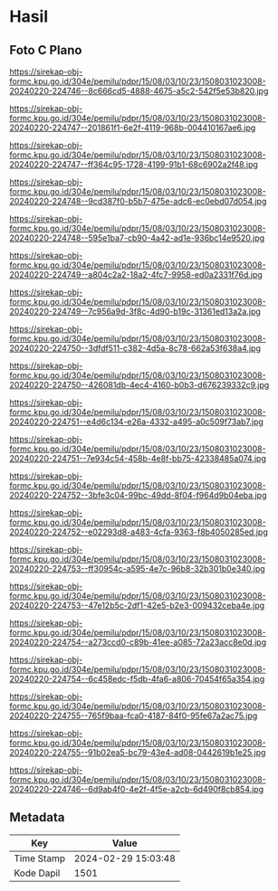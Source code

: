 # Hasil

## Foto C Plano

https://sirekap-obj-formc.kpu.go.id/304e/pemilu/pdpr/15/08/03/10/23/1508031023008-20240220-224746--8c666cd5-4888-4675-a5c2-542f5e53b820.jpg

https://sirekap-obj-formc.kpu.go.id/304e/pemilu/pdpr/15/08/03/10/23/1508031023008-20240220-224747--201861f1-6e2f-4119-968b-004410167ae6.jpg

https://sirekap-obj-formc.kpu.go.id/304e/pemilu/pdpr/15/08/03/10/23/1508031023008-20240220-224747--ff364c95-1728-4199-91b1-68c6902a2f48.jpg

https://sirekap-obj-formc.kpu.go.id/304e/pemilu/pdpr/15/08/03/10/23/1508031023008-20240220-224748--9cd387f0-b5b7-475e-adc6-ec0ebd07d054.jpg

https://sirekap-obj-formc.kpu.go.id/304e/pemilu/pdpr/15/08/03/10/23/1508031023008-20240220-224748--595e1ba7-cb90-4a42-ad1e-936bc14e9520.jpg

https://sirekap-obj-formc.kpu.go.id/304e/pemilu/pdpr/15/08/03/10/23/1508031023008-20240220-224749--a804c2a2-18a2-4fc7-9958-ed0a2331f76d.jpg

https://sirekap-obj-formc.kpu.go.id/304e/pemilu/pdpr/15/08/03/10/23/1508031023008-20240220-224749--7c956a9d-3f8c-4d90-b19c-31361ed13a2a.jpg

https://sirekap-obj-formc.kpu.go.id/304e/pemilu/pdpr/15/08/03/10/23/1508031023008-20240220-224750--3dfdf511-c382-4d5a-8c78-662a53f638a4.jpg

https://sirekap-obj-formc.kpu.go.id/304e/pemilu/pdpr/15/08/03/10/23/1508031023008-20240220-224750--426081db-4ec4-4160-b0b3-d676239332c9.jpg

https://sirekap-obj-formc.kpu.go.id/304e/pemilu/pdpr/15/08/03/10/23/1508031023008-20240220-224751--e4d6c134-e26a-4332-a495-a0c509f73ab7.jpg

https://sirekap-obj-formc.kpu.go.id/304e/pemilu/pdpr/15/08/03/10/23/1508031023008-20240220-224751--7e934c54-458b-4e8f-bb75-42338485a074.jpg

https://sirekap-obj-formc.kpu.go.id/304e/pemilu/pdpr/15/08/03/10/23/1508031023008-20240220-224752--3bfe3c04-99bc-49dd-8f04-f964d9b04eba.jpg

https://sirekap-obj-formc.kpu.go.id/304e/pemilu/pdpr/15/08/03/10/23/1508031023008-20240220-224752--e02293d8-a483-4cfa-9363-f8b4050285ed.jpg

https://sirekap-obj-formc.kpu.go.id/304e/pemilu/pdpr/15/08/03/10/23/1508031023008-20240220-224753--ff30954c-a595-4e7c-96b8-32b301b0e340.jpg

https://sirekap-obj-formc.kpu.go.id/304e/pemilu/pdpr/15/08/03/10/23/1508031023008-20240220-224753--47e12b5c-2df1-42e5-b2e3-009432ceba4e.jpg

https://sirekap-obj-formc.kpu.go.id/304e/pemilu/pdpr/15/08/03/10/23/1508031023008-20240220-224754--a273ccd0-c89b-41ee-a085-72a23acc8e0d.jpg

https://sirekap-obj-formc.kpu.go.id/304e/pemilu/pdpr/15/08/03/10/23/1508031023008-20240220-224754--6c458edc-f5db-4fa6-a806-70454f65a354.jpg

https://sirekap-obj-formc.kpu.go.id/304e/pemilu/pdpr/15/08/03/10/23/1508031023008-20240220-224755--765f9baa-fca0-4187-84f0-95fe67a2ac75.jpg

https://sirekap-obj-formc.kpu.go.id/304e/pemilu/pdpr/15/08/03/10/23/1508031023008-20240220-224755--91b02ea5-bc79-43e4-ad08-0442619b1e25.jpg

https://sirekap-obj-formc.kpu.go.id/304e/pemilu/pdpr/15/08/03/10/23/1508031023008-20240220-224746--6d9ab4f0-4e2f-4f5e-a2cb-6d490f8cb854.jpg


## Metadata

| Key        | Value               |
| ---------- | ------------------- |
| Time Stamp | 2024-02-29 15:03:48 |
| Kode Dapil | 1501                |



